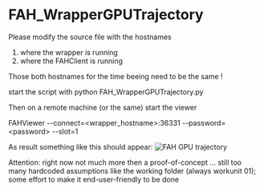 # FAH_WrapperGPUTrajectory

Please modify the source file with the hostnames

1. where the wrapper is running
2. where the FAHClient is running

Those both hostnames for the time beeing need to be the same !

start the script with
python FAH_WrapperGPUTrajectory.py


Then on a remote machine (or the same) start the viewer

FAHViewer --connect=\<wrapper_hostname\>:36331 --password=\<password\> --slot=1

As result something like this should appear:
![FAH GPU trajectory](http://imageshack.us/a/img910/339/w1sh5j.jpg)

Attention: right now not much more then a proof-of-concept ... still too many hardcoded assumptions like the working folder (always workunit 01); some effort to make it end-user-friendly to be done

